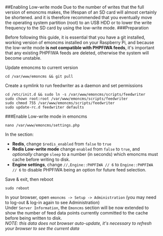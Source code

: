 ##Enabling Low-write mode
Due to the number of writes that the full version of emoncms makes, the lifespan of an SD card will almost certainly be shortened. and it is therefore recommended that you eventually move the operating system partition (root) to an USB HDD or to lower the write frequency to the SD card by using the low-write mode.
###Preparation

Before following this guide, it is essential that you have a git installed, working version of emoncms installed on your Raspberry Pi, and because the low-write mode **is not compatible with PHPFIWA feeds**, it's important that any existing PHPFIWA feeds are deleted, otherwise the system will become unstable.

Update emoncms to current version

    cd /var/www/emoncms && git pull

Create a symlink to run feedwriter as a daemon and set permissions

    cd /etc/init.d && sudo ln -s /var/www/emoncms/scripts/feedwriter
    sudo chown root:root /var/www/emoncms/scripts/feedwriter
    sudo chmod 755 /var/www/emoncms/scripts/feedwriter
    sudo update-rc.d feedwriter defaults

###Enable Low-write mode in emoncms

    nano /var/www/emoncms/settings.php
    
In the section:
* **Redis**, change `$redis_enabled` from `false` to `true`  
* **Redis Low-write mode** change `enabled` from `false` to `true`, and _optionally_ change `sleep` to a number (in seconds) which emoncms must cache before writing to disk.  
* **Engine settings**, change `//,Engine::PHPFIWA // 6` to `Engine::PHPFIWA   // 6` to disable PHPFIWA being an option for future feed selection.

Save & exit, then reboot

    sudo reboot

In your browser, open `emoncms -> Setup -> Administration` (you may need to log-out & log-in again to see Administration)  
Under `Server Information`, the `Emoncms` section will be now extended to show the number of feed data points currently committed to the cache before being written to disk.  
_NOTE: this data does not browser auto-update, it's necessary to refresh your browser to see the current data_ 
